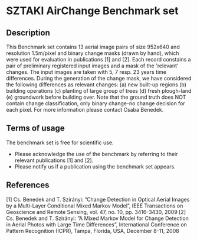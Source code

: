 # SZTAKI AirChange Benchmark set
## Description
This Benchmark set contains 13 aerial image pairs of size 952x640 and resolution 1.5m/pixel and binary change masks (drawn by hand), which were used for evaluation in publications [1] and [2].
Each record constains a pair of preliminary registered input images and a mask of the 'relevant' changes. The input images are taken with 5, 7 resp. 23 years time differences. During the generation of the change mask, we have considered the following differences as relevant changes: (a) new built-up regions (b) building operations (c) planting of large group of trees (d) fresh plough-land (e) groundwork before building over. Note that the ground truth does NOT contain change classification, only binary change-no change decision for each pixel. For more information please contact Csaba Benedek.

## Terms of usage
The benchmark set is free for scientific use.
- Please acknowledge the use of the benchmark by referring to their relevant publications [1] and [2].
- Please notify us if a publication using the benchmark set appears.

## References
[1] Cs. Benedek and T. Szirányi: ”Change Detection in Optical Aerial Images by a Multi-Layer Conditional Mixed Markov Model”, IEEE Transactions on Geoscience and Remote Sensing, vol. 47, no. 10, pp. 3416-3430, 2009
[2] Cs. Benedek and T. Szirányi: ”A Mixed Markov Model for Change Detection in Aerial Photos with Large Time Differences”, International Conference on Pattern Recognition (ICPR), Tampa, Florida, USA, December 8-11, 2008